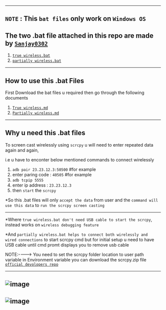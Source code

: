 -----------------------------------------------------
`NOTE` : This `bat files` only work on `Windows OS`
-----------------------------------------------------
The two .bat file attached in this repo are made by [`Sanjay0302`](https://github.com/sanjay0302)
-----------------------------------------------------
1. [`true wireless.bat`](https://github.com/Sanjay0302/scrcpy/blob/main/batch%20files/True%20wireless.bat)
2. [`partially wireless.bat`](https://github.com/Sanjay0302/scrcpy/blob/main/batch%20files/partial%20wireless.bat)
-------------------------------------------------------
How to use this .bat Files
-----------------------

First Download the bat files u required then go through the following documents 

1. [`True wireless.md`]()
2. [`Partially wireless.md`]()

-------------------------------------------------------
Why u need this .bat files
----------------------
To screen cast wirelessly using `scrcpy` u will need to enter repeated data again and again,

i.e u have to enconter below mentioned commands to connect wirelessly
  1. `adb pair 23.23.12.3:50500`   #for example
  2. enter paring code : `40505`   #for example
  3. `adb tcpip 5555`
  4. enter ip address : `23.23.12.3`
  5. then `start` the `scrcpy`

*So this .bat files will only `accept the data` from user and the `command will use this data` to `run the scrcpy screen casting`

--------------------------------------------------


*Where `true wireless.bat don't need USB cable to start the scrcpy`, instead works on `wireless debugging feature`

*And `partially wireless.bat helps to connect both wirelessly and wired connections` to start scrcpy cmd but for initial setup u need to have USB cable until cmd promt displays you to remove usb cable


NOTE:---->
You need to set the scrcpy folder location to user path variable in Environment variable
you can download the scrcpy.zip file [`official devolopers repo`](https://github.com/Genymobile/scrcpy)

------------------------------------------------------------
![image](https://user-images.githubusercontent.com/90672297/162629604-51bafd0f-2a88-4ff4-9266-4457e340d07f.png)
---------------------------------------------------------------
![image](https://user-images.githubusercontent.com/90672297/162629732-93126d2c-d7ed-401c-86e3-edfc5f255eab.png)
------------------------------------------------------------

